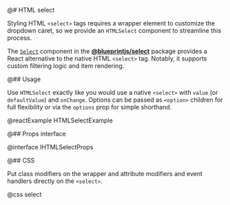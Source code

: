 @# HTML select

Styling HTML `<select>` tags requires a wrapper element to customize the
dropdown caret, so we provide an `HTMLSelect` component to streamline this
process.

<div class="@ns-callout @ns-intent-success @ns-icon-info-sign">

The [`Select`](#select/multi-select) component in the [**@blueprintjs/select**](#select)
package provides a React alternative to the native HTML `<select>` tag. Notably, it
supports custom filtering logic and item rendering.

</div>

@## Usage

Use `HTMLSelect` exactly like you would use a native `<select>` with `value` (or
`defaultValue`) and `onChange`. Options can be passed as `<option>` children for
full flexibility or via the `options` prop for simple shorthand.

@reactExample HTMLSelectExample

@## Props interface

@interface IHTMLSelectProps

@## CSS

Put class modifiers on the wrapper and attribute modifiers and event handlers
directly on the `<select>`.

@css select
